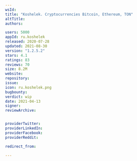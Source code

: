 ```yaml
---
wsId: 
title: "Koshelek. Cryptocurrencies Bitcoin, Ethereum, TON"
altTitle: 
authors:

users: 5000
appId: ru.koshelek
released: 2020-07-28
updated: 2021-08-30
version: "1.2.5.2"
stars: 4.1
ratings: 83
reviews: 70
size: 8.2M
website: 
repository: 
issue: 
icon: ru.koshelek.png
bugbounty: 
verdict: wip
date: 2021-04-13
signer: 
reviewArchive:


providerTwitter: 
providerLinkedIn: 
providerFacebook: 
providerReddit: 

redirect_from:

---
```



